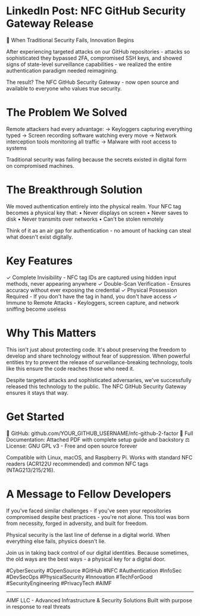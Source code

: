 # LinkedIn Post: NFC GitHub Security Gateway Release

🔐 When Traditional Security Fails, Innovation Begins

After experiencing targeted attacks on our GitHub repositories - attacks so sophisticated they bypassed 2FA, compromised SSH keys, and showed signs of state-level surveillance capabilities - we realized the entire authentication paradigm needed reimagining.

The result? The NFC GitHub Security Gateway - now open source and available to everyone who values true security.

# The Problem We Solved

Remote attackers had every advantage:
→ Keyloggers capturing everything typed
→ Screen recording software watching every move
→ Network interception tools monitoring all traffic
→ Malware with root access to systems

Traditional security was failing because the secrets existed in digital form on compromised machines.

# The Breakthrough Solution

We moved authentication entirely into the physical realm. Your NFC tag becomes a physical key that:
• Never displays on screen
• Never saves to disk
• Never transmits over networks
• Can't be stolen remotely

Think of it as an air gap for authentication - no amount of hacking can steal what doesn't exist digitally.

# Key Features

✓ Complete Invisibility - NFC tag IDs are captured using hidden input methods, never appearing anywhere
✓ Double-Scan Verification - Ensures accuracy without ever exposing the credential
✓ Physical Possession Required - If you don't have the tag in hand, you don't have access
✓ Immune to Remote Attacks - Keyloggers, screen capture, and network sniffing become useless

# Why This Matters

This isn't just about protecting code. It's about preserving the freedom to develop and share technology without fear of suppression. When powerful entities try to prevent the release of surveillance-breaking technology, tools like this ensure the code reaches those who need it.

Despite targeted attacks and sophisticated adversaries, we've successfully released this technology to the public. The NFC GitHub Security Gateway ensures it stays that way.

# Get Started

🔗 GitHub: github.com/YOUR_GITHUB_USERNAME/nfc-github-2-factor
📄 Full Documentation: Attached PDF with complete setup guide and backstory
⚖️ License: GNU GPL v3 - Free and open source forever

Compatible with Linux, macOS, and Raspberry Pi. Works with standard NFC readers (ACR122U recommended) and common NFC tags (NTAG213/215/216).

# A Message to Fellow Developers

If you've faced similar challenges - if you've seen your repositories compromised despite best practices - you're not alone. This tool was born from necessity, forged in adversity, and built for freedom.

Physical security is the last line of defense in a digital world. When everything else fails, physics doesn't lie.

Join us in taking back control of our digital identities. Because sometimes, the old ways are the best ways - a physical key for a digital door.

#CyberSecurity #OpenSource #GitHub #NFC #Authentication #InfoSec #DevSecOps #PhysicalSecurity #Innovation #TechForGood #SecurityEngineering #PrivacyTech #AIMF

---

AIMF LLC - Advanced Infrastructure & Security Solutions
Built with purpose in response to real threats
